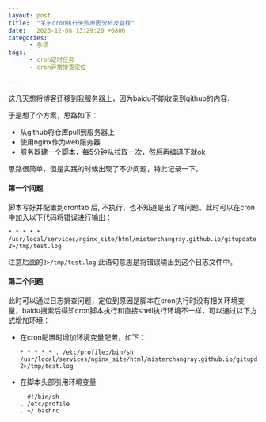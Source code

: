 ```yaml
---
layout: post
title:  "关于cron执行失败原因分析及查找"
date:   2023-12-08 13:29:20 +0800
categories:
      - 杂项
tags:
      - cron定时任务
      - cron异常排查定位
  
---
```


这几天想将博客迁移到我服务器上，因为baidu不能收录到github的内容.

于是想了个方案，思路如下：
- 从github将仓库pull到服务器上
- 使用nginx作为web服务器
- 服务器建一个脚本，每5分钟从拉取一次，然后再编译下就ok

思路很简单，但是实践的时候出现了不少问题，特此记录一下。

#### 第一个问题
脚本写好并配置到crontab 后, 不执行，也不知道是出了啥问题。此时可以在cron中加入以下代码将错误进行输出：
```shell
* * * * * /usr/local/services/nginx_site/html/misterchangray.github.io/gitupdate.sh 2>/tmp/test.log
```
注意后面的`2>/tmp/test.log`,此语句意思是将错误输出到这个日志文件中。

#### 第二个问题
此时可以通过日志排查问题，定位到原因是脚本在cron执行时没有相关环境变量，baidu搜索后得知cron脚本执行和直接shell执行环境不一样，可以通过以下方式增加环境：
- 在cron配置时增加环境变量配置，如下：
  ``` shell
  * * * * * . /etc/profile;/bin/sh /usr/local/services/nginx_site/html/misterchangray.github.io/gitupdate.sh 2>/tmp/test.log
  ```
- 在脚本头部引用环境变量
  ```shell
    #!/bin/sh
  . /etc/profile
  . ~/.bashrc
  
    ```
